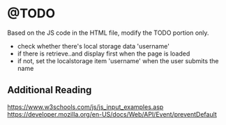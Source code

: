 # @TODO 
Based on the JS code in the HTML file, modify the TODO portion only. 
- check whether there's local storage data 'username'
- if there is retrieve..and display first when the page is loaded
- if not, set the localstorage item 'username' when the user submits the name  


## Additional Reading
https://www.w3schools.com/js/js_input_examples.asp
https://developer.mozilla.org/en-US/docs/Web/API/Event/preventDefault
